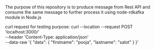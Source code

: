 The purpose of this repository is to produce message from Rest API and consume the same message to further process it using node-rdkafka module in Node.js

curl request for testing purpose:
curl --location --request POST 'localhost:3000/' \
--header 'Content-Type: application/json' \
--data-raw '{
"data": {
"firstname": "pooja",
"lastname": "salot"
}
}'

